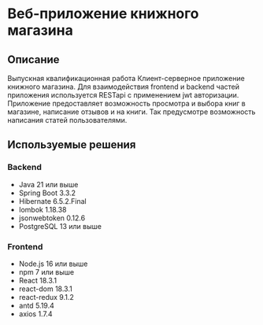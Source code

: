 # Веб-приложение книжного магазина

## Описание

Выпускная квалификационная работа
Клиент-серверное приложение книжного магазина. Для взаимодействия frontend и backend частей приложения используется RESTapi с применением jwt авторизации. Приложение предоставляет возможность просмотра и выбора книг в магазине, написание отзывов и на книги. Так предусмотре возможность написания статей пользователями.

## Используемые решения

### Backend

- Java 21 или выше
- Spring Boot 3.3.2
- Hibernate 6.5.2.Final
- lombok 1.18.38
- jsonwebtoken 0.12.6
- PostgreSQL 13 или выше

### Frontend

- Node.js 16 или выше
- npm 7 или выше
- React 18.3.1
- react-dom 18.3.1
- react-redux 9.1.2
- antd 5.19.4
- axios 1.7.4
